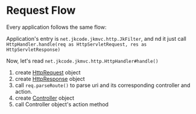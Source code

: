 # Request Flow

Every application follows the same flow:

Application's entry is `net.jkcode.jkmvc.http.JkFilter`, and nd it just call `HttpHandler.handle(req as HttpServletRequest, res as HttpServletResponse)`

Now, let's read `net.jkcode.jkmvc.http.HttpHandler#handle()`

1. create [HttpRequest](request.md)  object
2. create [HttpResponse](response.md)  object
3. call `req.parseRoute()` to parse uri and its corresponding controller and action.
4. create [Controller](controller.md) object
5. call Controller object's action method
